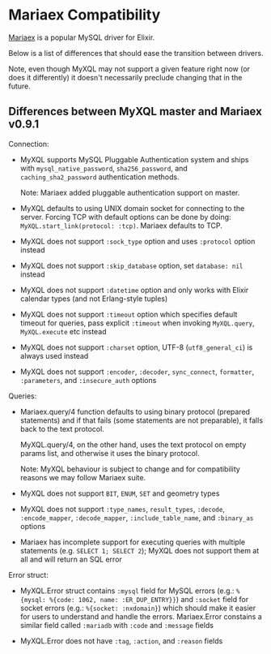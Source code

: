 # Mariaex Compatibility

[Mariaex](https://github.com/xerions/mariaex) is a popular MySQL driver for Elixir.

Below is a list of differences that should ease the transition between drivers.

Note, even though MyXQL may not support a given feature right now (or does it differently) it
doesn't necessarily preclude changing that in the future.

## Differences between MyXQL master and Mariaex v0.9.1

Connection:

  * MyXQL supports MySQL Pluggable Authentication system and ships with `mysql_native_password`, `sha256_password`, and `caching_sha2_password` authentication methods.

    Note: Mariaex added pluggable authentication support on master.

  * MyXQL defaults to using UNIX domain socket for connecting to the server. Forcing TCP with default options can be done by doing: `MyXQL.start_link(protocol: :tcp)`. Mariaex defaults to TCP.

  * MyXQL does not support `:sock_type` option and uses `:protocol` option instead

  * MyXQL does not support `:skip_database` option, set `database: nil` instead

  * MyXQL does not support `:datetime` option and only works with Elixir calendar types (and not Erlang-style tuples)

  * MyXQL does not support `:timeout` option which specifies default timeout for queries, pass
    explicit `:timeout` when invoking `MyXQL.query`, `MyXQL.execute` etc instead

  * MyXQL does not support `:charset` option, UTF-8 (`utf8_general_ci`) is always used instead

  * MyXQL does not support `:encoder`, `:decoder`, `sync_connect`, `formatter`, `:parameters`, and `:insecure_auth` options

Queries:

  * Mariaex.query/4 function defaults to using binary protocol (prepared statements) and if that fails (some statements are not preparable), it falls back to the text protocol.

    MyXQL.query/4, on the other hand, uses the text protocol on empty params list, and otherwise it uses the binary protocol.

    Note: MyXQL behaviour is subject to change and for compatibility reasons we may follow Mariaex
    suite.

  * MyXQL does not support `BIT`, `ENUM`, `SET` and geometry types

  * MyXQL does not support `:type_names`, `result_types`, `:decode`, `:encode_mapper`,
    `:decode_mapper`, `:include_table_name`, and `:binary_as` options

  * Mariaex has incomplete support for executing queries with multiple statements (e.g. `SELECT 1; SELECT 2`); MyXQL does not support them at all and will return an SQL error

Error struct:

  * MyXQL.Error struct contains `:mysql` field for MySQL errors (e.g.: `%{mysql: %{code: 1062, name: :ER_DUP_ENTRY}}`) and `:socket` field for socket errors (e.g.: `%{socket: :nxdomain}`) which should make it easier for users to understand and handle the errors.
    Mariaex.Error constains a similar field called `:mariadb` with `:code` and `:message` fields

  * MyXQL.Error does not have `:tag`, `:action`, and `:reason` fields
